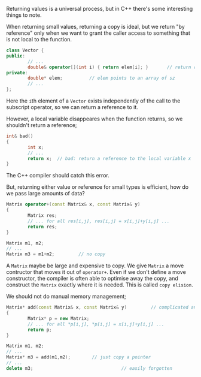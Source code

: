 Returning values is a universal process, but in C++ there's some interesting things to note. 

When returning small values, returning a copy is ideal, but we return "by reference" only when we want to grant the caller access to something that is not local to the function. 

```c++
class Vector {
public:
        // ...
        double& operator[](int i) { return elem[i]; }       // return reference to ith element
private:
        double* elem;          // elem points to an array of sz
        // ...
};
```

Here the `i`th element of a `Vector` exists independently of the call to the subscript operator, so we can return a reference to it.

However, a local variable disappeares when the function returns, so we shouldn't return a reference;

```c++
int& bad()
{
        int x;
        // ...
        return x;  // bad: return a reference to the local variable x
}
```

The C++ compiler should catch this error.

But, returning either value or reference for small types is efficient, how do we pass large amounts of data?

```c++
Matrix operator+(const Matrix& x, const Matrix& y)
{
        Matrix res;
        // ... for all res[i,j], res[i,j] = x[i,j]+y[i,j] ...
        return res;
}

Matrix m1, m2;
// ...
Matrix m3 = m1+m2;         // no copy
```

A `Matrix` maybe be large and expensive to copy. We give `Matrix` a move contructor that moves it out of `operator+`. Even if we don't define a move constructor, the compiler is often able to optimise away the copy, and construct the `Matrix` exactly where it is needed. This is called `copy elision`.

We should not do manual memory management;

```c++
Matrix* add(const Matrix& x, const Matrix& y)         // complicated and error-prone 20th century style
{
        Matrix* p = new Matrix;
        // ... for all *p[i,j], *p[i,j] = x[i,j]+y[i,j] ...
        return p;
}

Matrix m1, m2;
// ...
Matrix* m3 = add(m1,m2);        // just copy a pointer
// ...
delete m3;                                 // easily forgotten
```